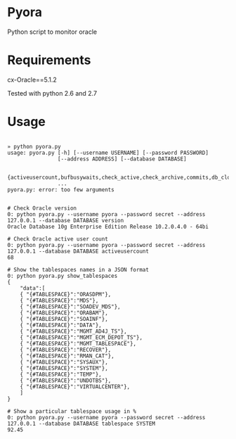 Pyora
=====

Python script to monitor oracle

Requirements
=====
cx-Oracle==5.1.2

Tested with python 2.6 and 2.7

Usage
=====
<pre><code>
» python pyora.py                                                                                                    
usage: pyora.py [-h] [--username USERNAME] [--password PASSWORD]
                [--address ADDRESS] [--database DATABASE]
                
                {activeusercount,bufbusywaits,check_active,check_archive,commits,db_close,db_connect,dbfilesize,dbprllwrite,dbscattread,dbseqread,dbsize,dbsnglwrite,deadlocks,directread,directwrite,dsksortratio,enqueue,freebufwaits,hparsratio,indexffs,lastapplarclog,lastarclog,latchfree,logfilesync,logonscurrent,logprllwrite,logswcompletion,netresv,netroundtrips,netsent,query_lock,query_redologs,query_rollbacks,query_sessions,query_temp,rcachehit,redowrites,rollbacks,show_tablespaces,tablespace,tblrowsscans,tblscans,uptime,version}
                ...
pyora.py: error: too few arguments


# Check Oracle version
0: python pyora.py --username pyora --password secret --address 127.0.0.1 --database DATABASE version
Oracle Database 10g Enterprise Edition Release 10.2.0.4.0 - 64bi

# Check Oracle active user count
0: python pyora.py --username pyora --password secret --address 127.0.0.1 --database DATABASE activeusercount
68

# Show the tablespaces names in a JSON format
0: python pyora.py show_tablespaces
{
	"data":[
	{ "{#TABLESPACE}":"ORASDPM"},
	{ "{#TABLESPACE}":"MDS"},
	{ "{#TABLESPACE}":"SOADEV_MDS"},
	{ "{#TABLESPACE}":"ORABAM"},
	{ "{#TABLESPACE}":"SOAINF"},
	{ "{#TABLESPACE}":"DATA"},
	{ "{#TABLESPACE}":"MGMT_AD4J_TS"},
	{ "{#TABLESPACE}":"MGMT_ECM_DEPOT_TS"},
	{ "{#TABLESPACE}":"MGMT_TABLESPACE"},
	{ "{#TABLESPACE}":"RECOVER"},
	{ "{#TABLESPACE}":"RMAN_CAT"},
	{ "{#TABLESPACE}":"SYSAUX"},
	{ "{#TABLESPACE}":"SYSTEM"},
	{ "{#TABLESPACE}":"TEMP"},
	{ "{#TABLESPACE}":"UNDOTBS"},
	{ "{#TABLESPACE}":"VIRTUALCENTER"},
	]
}

# Show a particular tablespace usage in %
0: python pyora.py --username pyora --password secret --address 127.0.0.1 --database DATABASE tablespace SYSTEM
92.45

</code></pre>